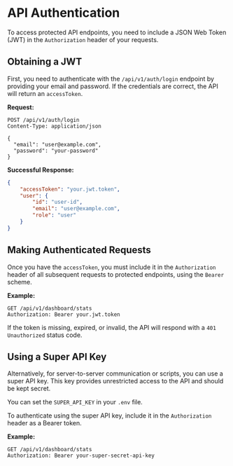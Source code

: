 # API Authentication

To access protected API endpoints, you need to include a JSON Web Token (JWT) in the `Authorization` header of your requests.

## Obtaining a JWT

First, you need to authenticate with the `/api/v1/auth/login` endpoint by providing your email and password. If the credentials are correct, the API will return an `accessToken`.

**Request:**

```http
POST /api/v1/auth/login
Content-Type: application/json

{
  "email": "user@example.com",
  "password": "your-password"
}
```

**Successful Response:**

```json
{
	"accessToken": "your.jwt.token",
	"user": {
		"id": "user-id",
		"email": "user@example.com",
		"role": "user"
	}
}
```

## Making Authenticated Requests

Once you have the `accessToken`, you must include it in the `Authorization` header of all subsequent requests to protected endpoints, using the `Bearer` scheme.

**Example:**

```http
GET /api/v1/dashboard/stats
Authorization: Bearer your.jwt.token
```

If the token is missing, expired, or invalid, the API will respond with a `401 Unauthorized` status code.

## Using a Super API Key

Alternatively, for server-to-server communication or scripts, you can use a super API key. This key provides unrestricted access to the API and should be kept secret.

You can set the `SUPER_API_KEY` in your `.env` file.

To authenticate using the super API key, include it in the `Authorization` header as a Bearer token.

**Example:**

```http
GET /api/v1/dashboard/stats
Authorization: Bearer your-super-secret-api-key
```
